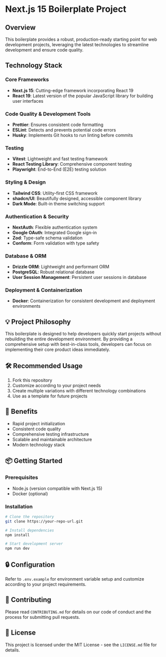 # Next.js 15 Boilerplate Project

## Overview

This boilerplate provides a robust, production-ready starting point for web development projects, leveraging the latest technologies to streamline development and ensure code quality.

## Technology Stack

### Core Frameworks
- **Next.js 15**: Cutting-edge framework incorporating React 19
- **React 19**: Latest version of the popular JavaScript library for building user interfaces

### Code Quality & Development Tools
- **Prettier**: Ensures consistent code formatting
- **ESLint**: Detects and prevents potential code errors
- **Husky**: Implements Git hooks to run linting before commits

### Testing
- **Vitest**: Lightweight and fast testing framework
- **React Testing Library**: Comprehensive component testing
- **Playwright**: End-to-End (E2E) testing solution

### Styling & Design
- **Tailwind CSS**: Utility-first CSS framework
- **shadcn/UI**: Beautifully designed, accessible component library
- **Dark Mode**: Built-in theme switching support

### Authentication & Security
- **NextAuth**: Flexible authentication system
- **Google OAuth**: Integrated Google sign-in
- **Zod**: Type-safe schema validation
- **Conform**: Form validation with type safety

### Database & ORM
- **Drizzle ORM**: Lightweight and performant ORM
- **PostgreSQL**: Robust relational database
- **User Session Management**: Persistent user sessions in database

### Deployment & Containerization
- **Docker**: Containerization for consistent development and deployment environments

## 💡 Project Philosophy

This boilerplate is designed to help developers quickly start projects without rebuilding the entire development environment. By providing a comprehensive setup with best-in-class tools, developers can focus on implementing their core product ideas immediately.

## 🛠 Recommended Usage

1. Fork this repository
2. Customize according to your project needs
3. Create multiple variations with different technology combinations
4. Use as a template for future projects

## 🌟 Benefits

- Rapid project initialization
- Consistent code quality
- Comprehensive testing infrastructure
- Scalable and maintainable architecture
- Modern technology stack

## 📦 Getting Started

### Prerequisites
- Node.js (version compatible with Next.js 15)
- Docker (optional)

### Installation
```bash
# Clone the repository
git clone https://your-repo-url.git

# Install dependencies
npm install

# Start development server
npm run dev
```

## 🔒 Configuration

Refer to `.env.example` for environment variable setup and customize according to your project requirements.

## 📝 Contributing

Please read `CONTRIBUTING.md` for details on our code of conduct and the process for submitting pull requests.

## 📄 License

This project is licensed under the MIT License - see the `LICENSE.md` file for details.
